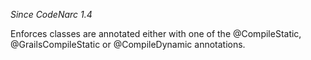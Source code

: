 
*Since CodeNarc 1.4*

Enforces classes are annotated either with one of the @CompileStatic, @GrailsCompileStatic or @CompileDynamic annotations.


